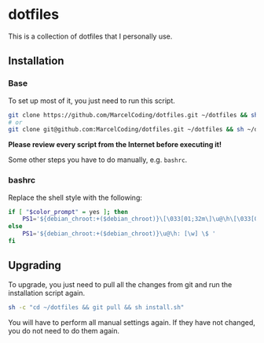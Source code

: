# dotfiles

This is a collection of dotfiles that I personally use.

## Installation

### Base

To set up most of it, you just need to run this script.
```bash
git clone https://github.com/MarcelCoding/dotfiles.git ~/dotfiles && sh ~/dotfiles/install.sh
# or
git clone git@github.com:MarcelCoding/dotfiles.git ~/dotfiles && sh ~/dotfiles/install.sh
```
**Please review every script from the Internet before executing it!**

Some other steps you have to do manually, e.g. `bashrc`.

### bashrc

Replace the shell style with the following:
```bash
if [ "$color_prompt" = yes ]; then
    PS1='${debian_chroot:+($debian_chroot)}\[\033[01;32m\]\u@\h\[\033[00m\]: [\[\033[01;34m\]\w\[\033[00m\]] \$ '
else
    PS1='${debian_chroot:+($debian_chroot)}\u@\h: [\w] \$ '
fi
```

## Upgrading

To upgrade, you just need to pull all the changes from git and run the installation script again.
```bash
sh -c "cd ~/dotfiles && git pull && sh install.sh"
```

You will have to perform all manual settings again. If they have not changed, you do not need to do them again.
